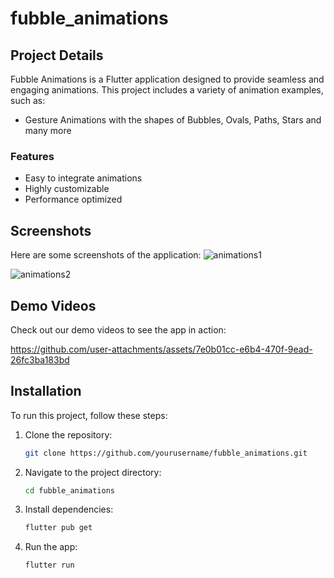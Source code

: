 # fubble_animations


## Project Details

Fubble Animations is a Flutter application designed to provide seamless and engaging animations. This project includes a variety of animation examples, such as:

- Gesture Animations with the shapes of Bubbles, Ovals, Paths, Stars and many more

### Features

- Easy to integrate animations
- Highly customizable
- Performance optimized

## Screenshots

Here are some screenshots of the application:
![animations1](https://github.com/user-attachments/assets/df2386c6-b693-4844-83be-8530a0389c83)


![animations2](https://github.com/user-attachments/assets/266777bb-c49b-4042-9818-2b5af38365e6)


## Demo Videos

Check out our demo videos to see the app in action:


https://github.com/user-attachments/assets/7e0b01cc-e6b4-470f-9ead-26fc3ba183bd




## Installation

To run this project, follow these steps:

1. Clone the repository:
    ```bash
    git clone https://github.com/yourusername/fubble_animations.git
    ```
2. Navigate to the project directory:
    ```bash
    cd fubble_animations
    ```
3. Install dependencies:
    ```bash
    flutter pub get
    ```
4. Run the app:
    ```bash
    flutter run
    ```
